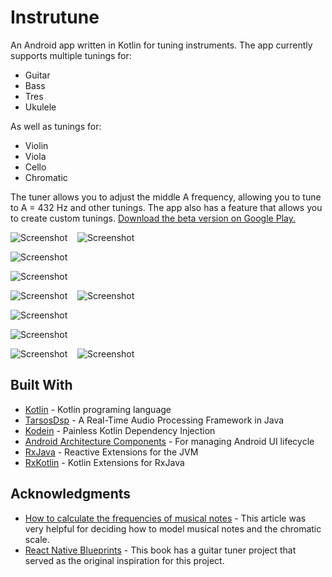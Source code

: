 # Instrutune

An Android app written in Kotlin for tuning instruments.
The app currently supports multiple tunings for:
* Guitar
* Bass
* Tres
* Ukulele

As well as tunings for:
* Violin
* Viola
* Cello
* Chromatic

The tuner allows you to adjust the middle A frequency, allowing you to tune to A = 432 Hz and other tunings. The app also has a feature that allows you to create custom tunings. [Download the beta version on Google Play.](https://play.google.com/store/apps/details?id=tech.ajsf.instrutune)

![Screenshot](./.github/screenshot1.png)&nbsp;&nbsp;&nbsp;&nbsp;![Screenshot](./.github/screenshot2.png)

![Screenshot](./.github/screenshot4.png)

![Screenshot](./.github/screenshot3.png)

![Screenshot](./.github/screenshot5.png)&nbsp;&nbsp;&nbsp;&nbsp;![Screenshot](./.github/screenshot6.png)

![Screenshot](./.github/screenshot7.png)

![Screenshot](./.github/screenshot8.png)

![Screenshot](./.github/screenshot9.png)&nbsp;&nbsp;&nbsp;&nbsp;![Screenshot](./.github/screenshot10.png)

## Built With

* [Kotlin](https://kotlinlang.org/) - Kotlin programing language
* [TarsosDsp](https://github.com/JorenSix/TarsosDSP) - A Real-Time Audio Processing Framework in Java
* [Kodein](https://github.com/Kodein-Framework/Kodein-DI) - Painless Kotlin Dependency Injection
* [Android Architecture Components](https://developer.android.com/topic/libraries/architecture/index.html) - For managing Android UI lifecycle
* [RxJava](https://github.com/ReactiveX/RxJava) - Reactive Extensions for the JVM
* [RxKotlin](https://github.com/ReactiveX/RxKotlin) - Kotlin Extensions for RxJava

## Acknowledgments

* [How to calculate the frequencies of musical notes](https://codepen.io/enxaneta/post/frequencies-of-musical-notes) - This article was very helpful for deciding how to model musical notes and the chromatic scale.
* [React Native Blueprints](https://www.packtpub.com/web-development/react-native-blueprints) - This book has a guitar tuner project that served as the original inspiration for this project.
